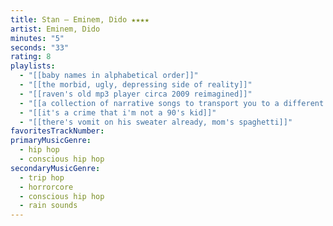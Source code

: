 ```yaml
---
title: Stan — Eminem, Dido ★★★★
artist: Eminem, Dido
minutes: "5"
seconds: "33"
rating: 8
playlists:
  - "[[baby names in alphabetical order]]"
  - "[[the morbid, ugly, depressing side of reality]]"
  - "[[raven's old mp3 player circa 2009 reimagined]]"
  - "[[a collection of narrative songs to transport you to a different world]]"
  - "[[it's a crime that i'm not a 90's kid]]"
  - "[[there's vomit on his sweater already, mom's spaghetti]]"
favoritesTrackNumber:
primaryMusicGenre:
  - hip hop
  - conscious hip hop
secondaryMusicGenre:
  - trip hop
  - horrorcore
  - conscious hip hop
  - rain sounds
---
```

